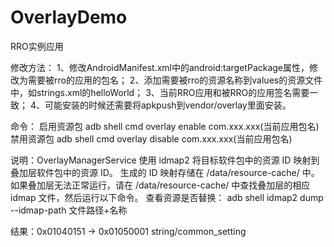 # OverlayDemo
RRO实例应用

修改方法：
1、修改AndroidManifest.xml中的android:targetPackage属性，修改为需要被rro的应用的包名；
2、添加需要被rro的资源名称到values的资源文件中，如strings.xml的<string name="common_setting">helloWorld</string>；
3、当前RRO应用和被RRO的应用签名需要一致；
4、可能安装的时候还需要将apkpush到vendor/overlay里面安装。

命令：
启用资源包
adb shell cmd overlay enable com.xxx.xxx(当前应用包名)
 禁用资源包
adb shell cmd overlay disable com.xxx.xxx(当前应用包名)

说明：OverlayManagerService 使用 idmap2 将目标软件包中的资源 ID 映射到叠加层软件包中的资源 ID。
生成的 ID 映射存储在 /data/resource-cache/ 中。如果叠加层无法正常运行，请在 /data/resource-cache/
中查找叠加层的相应 idmap 文件，然后运行以下命令。
查看资源是否替换：
adb shell idmap2 dump --idmap-path 文件路径+名称

结果：0x01040151 -> 0x01050001 string/common_setting


